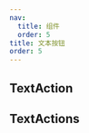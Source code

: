```yaml
---
nav:
  title: 组件
  order: 5
title: 文本按钮
order: 5
---
```


## TextAction

<code src="./textaction.tsx" ></code>

## TextActions

<code src="./textactions.tsx" ></code>
